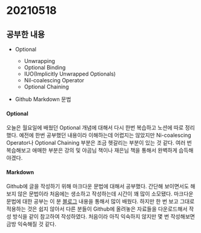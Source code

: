# 20210518

## 공부한 내용
* Optional
  * Unwrapping
  * Optional Binding
  * IUO(Implicitly Unwrapped Optionals)
  * Nil-coalescing Operator
  * Optional Chaining
  
* Github Markdown 문법

#### Optional
오늘은 월요일에 배웠던 Optional 개념에 대해서 다시 한번 복습하고 노션에 따로 정리했다.
예전에 한번 공부했던 내용이라 이해하는데 어렵지는 않았지만 Ni-coalescing Operator나 Optional Chaining 부분은 조금 헷갈리는 부분이 있는 것 같다.
여러 번 복습해보고 애매한 부분은 강의 및 야곰님 책이나 재은님 책을 통해서 완벽하게 습득해야겠다.

#### Markdown
Github에 글을 작성하기 위해 마크다운 문법에 대해서 공부했다.
간단해 보이면서도 해보지 않은 문법이라 처음에는 생소하고 작성하는데 시간이 꽤 많이 소모됐다.
마크다운 문법에 대한 공부는 이 분 [블로그](https://theorydb.github.io/envops/2019/05/22/envops-blog-how-to-use-md/) 내용을 통해서 많이 배웠다.
하지만 한 번 보고 그대로 적용하는 것은 쉽지 않아서 다른 분들이 Github에 올려놓은 자료들을 다운로드해서 작성 방식을 같이 참고하여 작성하였다.
처음이라 아직 익숙하지 않지만 몇 번 작성해보면 금방 익숙해질 것 같다.

